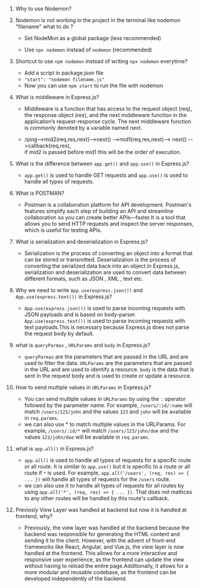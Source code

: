 1.  Why to use Nodemon?
2.  Nodemon is not working in the project in the terminal like nodemon "filename" what to do ?
    - Set NodeMon as a global package (less recommended)

    - Use `npx nodemon` instead of `nodemon` (recommended)

3. Shortcut to use `npm nodemon` instead of writing `npx nodemon` everytime?
    - Add a script in package.json file
    - `"start": "nodemon filename.js"`
    - Now you can use `npm start` to run the file with nodemon

4. What is middleware in Express.js?
   - Middleware is a function that has access to the request object (req), the response object (res), and the next middleware function in the application’s request-response cycle. The next middleware function is commonly denoted by a variable named next.

   - /ping-->mid2(req,res,next)-->next() -->mid1(req,res,next)--> next() -->callback(req,res),  
    if mid2 is passed before mid1 this will be the order of execution.

5. What is the difference between `app.get()` and `app.use()` in Express.js?
   - `app.get()` is used to handle GET requests and `app.use()` is used to handle all types of requests.

6. What is POSTMAN?
   - Postman is a collaboration platform for API development. Postman's features simplify each step of building an API and streamline collaboration so you can create better APIs—faster.It is a tool that allows you to send HTTP requests and inspect the server responses, which is useful for testing APIs.

7. What is serialization and deserialization in Express.js?
   - Serialization is the process of converting an object into a format that can be stored or transmitted. Deserialization is the process of converting the serialized data back into an object.In Express.js, serialization and deserialization are used to convert data between different formats, such as JSON , XML , text etc.

8. Why we need to write `App.use(express.json())` and `App.use(express.text())` in Express.js?
   - `App.use(express.json())` is used to parse incoming requests with JSON payloads and is based on body-parser. `App.use(express.text())` is used to parse incoming requests with text payloads.This is necessary because Express.js does not parse the request body by default.

9. what is `queryParmas` , `URLParams` and `body` in Express.js?
   - `queryParmas` are the parameters that are passed in the URL and are used to filter the data. `URLParams` are the parameters that are passed in the URL and are used to identify a resource. `body` is the data that is sent in the request body and is used to create or update a resource.

10. How to send multiple values in `URLParams` in Express.js?
    - You can send multiple values in `URLParams` by using the `:` operator followed by the parameter name. For example, `/users/:id/:name` will match `/users/123/john` and the values `123` and `john` will be available in `req.params`.
    - we can also use * to match multiple values in the URLParams. For example, `/users/:id/*` will match `/users/123/john/doe` and the values `123/john/doe` will be available in `req.params`.

11. what is `app.all()` in Express.js?
    - `app.all()` is used to handle all types of requests for a specific route or all route. It is similar to `app.use()` but it is specific to a route or all route if `*` is used. For example, `app.all('/users', (req, res) => { ... })` will handle all types of requests for the `/users` route.
    - we can also use it to handle all types of requests for all routes by using `app.all('*', (req, res) => { ... })`. That does not mathces to any other routes will be handled by this route's callback.

12. Previosly View Layer was handled at backend but now it is handled at frontend, why?
    - Previously, the view layer was handled at the backend because the backend was responsible for generating the HTML content and sending it to the client. However, with the advent of front-end frameworks like React, Angular, and Vue.js, the view layer is now handled at the frontend. This allows for a more interactive and responsive user experience, as the frontend can update the view without having to reload the entire page.Additionally, it allows for a more modular and reusable codebase, as the frontend can be developed independently of the backend.